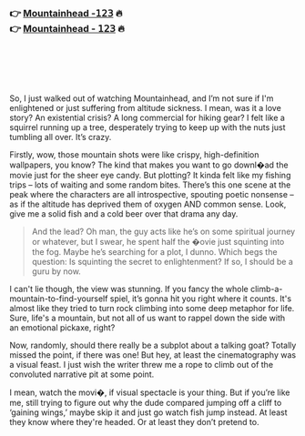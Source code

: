 <br><br>

<h3>👉 <a href="https://zwhmkcbrbc.github.io/.github/">Mountainhead -𝟣𝟤𝟥</a> 🔥<br>
👉 <a href="https://zwhmkcbrbc.github.io/.github/">Mountainhead - 𝟣𝟤𝟥</a> 🔥
</h3>



<br><br><br><br>




So, I just walked out of watching Mountainhead, and I’m not sure if I'm enlightened or just suffering from altitude sickness. I mean, was it a love story? An existential crisis? A long commercial for hiking gear? I felt like a squirrel running up a tree, desperately trying to keep up with the nuts just tumbling all over. It’s crazy.

Firstly, wow, those mountain shots were like crispy, high-definition wallpapers, you know? The kind that makes you want to go downl�ad the movie just for the sheer eye candy. But plotting? It kinda felt like my fishing trips – lots of waiting and some random bites. There’s this one scene at the peak where the characters are all introspective, spouting poetic nonsense – as if the altitude has deprived them of oxygen AND common sense. Look, give me a solid fish and a cold beer over that drama any day.

> And the lead? Oh man, the guy acts like he’s on some spiritual journey or whatever, but I swear, he spent half the �ovie just squinting into the fog. Maybe he’s searching for a plot, I dunno. Which begs the question: Is squinting the secret to enlightenment? If so, I should be a guru by now.

I can't lie though, the view was stunning. If you fancy the whole climb-a-mountain-to-find-yourself spiel, it’s gonna hit you right where it counts. It's almost like they tried to turn rock climbing into some deep metaphor for life. Sure, life's a mountain, but not all of us want to rappel down the side with an emotional pickaxe, right?

Now, randomly, should there really be a subplot about a talking goat? Totally missed the point, if there was one! But hey, at least the cinematography was a visual feast. I just wish the writer threw me a rope to climb out of the convoluted narrative pit at some point.

<script>
    let journeyComplete = false;
    function climbMountain() {
        if (!journeyComplete) {
            console.log('Keep climbing, existential crisis awaits...');
        }
        journeyComplete = true;
    }
    climbMountain();
</script>

I mean, watch the movi�, if visual spectacle is your thing. But if you’re like me, still trying to figure out why the dude compared jumping off a cliff to ‘gaining wings,’ maybe skip it and just go watch fish jump instead. At least they know where they're headed. Or at least they don’t pretend to.

